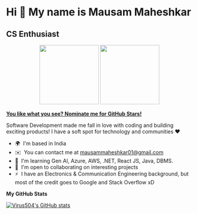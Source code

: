 Hi 👋 My name is Mausam Maheshkar
==============================

CS Enthusiast
---------------------



<p align="center"> <img src="https://octodex.github.com/images/daftpunktocat-thomas.gif" height="160px" width="160px"> <img src="https://octodex.github.com/images/daftpunktocat-guy.gif" height="160px" width="160px"> </p>

   [**You like what you see? Nominate me for GitHub Stars!**](https://stars.github.com/nominate/)
   
   Software Development made me fall in love with coding and building exciting products! I have a soft spot for technology and communities ❤️

* 🌍  I'm based in India
* ✉️  You can contact me at [mausammaheshkar01@gmail.com](mailto:mausammaheshkar01@gmail.com)
* 🧠  I'm learning Gen AI, Azure, AWS, .NET, React JS, Java, DBMS.
* 🤝  I'm open to collaborating on interesting projects
* ⚡  I have an Electronics & Communication Engineering background, but most of the credit goes to Google and Stack Overflow xD


<b>My GitHub Stats</b>

<a href="http://www.github.com/Virus504"><img src="https://github-readme-stats.vercel.app/api?username=Virus504&show_icons=true&hide=&count_private=true&title_color=0891b2&text_color=ffffff&icon_color=0891b2&bg_color=171717&hide_border=true&show_icons=true" alt="Virus504's GitHub stats" /></a>




